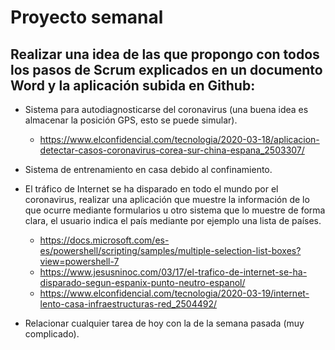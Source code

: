 # Proyecto semanal
## Realizar una idea de las que propongo con todos los pasos de Scrum explicados en un documento Word y la aplicación subida en Github:

- Sistema para autodiagnosticarse del coronavirus (una buena idea es almacenar la posición GPS, esto se puede simular).
  - https://www.elconfidencial.com/tecnologia/2020-03-18/aplicacion-detectar-casos-coronavirus-corea-sur-china-espana_2503307/

- Sistema de entrenamiento en casa debido al confinamiento.

- El tráfico de Internet se ha disparado en todo el mundo por el coronavirus, realizar una aplicación que muestre la información de lo que ocurre mediante formularios u otro sistema que lo muestre de forma clara, el usuario indica el país mediante por ejemplo una lista de países.
  - https://docs.microsoft.com/es-es/powershell/scripting/samples/multiple-selection-list-boxes?view=powershell-7
  - https://www.jesusninoc.com/03/17/el-trafico-de-internet-se-ha-disparado-segun-espanix-punto-neutro-espanol/
  - https://www.elconfidencial.com/tecnologia/2020-03-19/internet-lento-casa-infraestructuras-red_2504492/

- Relacionar cualquier tarea de hoy con la de la semana pasada (muy complicado).
